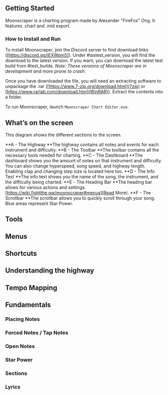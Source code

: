 <!-- TITLE: Moonscraper -->
<!-- SUBTITLE: How to chart in  Moonscraper -->
## Getting Started
Moonscraper is a charting program made by Alexander "FireFox" Ong. It features .chart and .mid export. 

### How to Install and Run
To install Moonscraper, join the Discord server to find download links ([https://discord.gg/jEXWpm5]). Under #lastest_version, you will find the download to the latest version. If you want, you can download the latest test build from #test_builds. *Note: These versions of Moonscraper are in development and more prone to crash.*

Once you have downloaded the file, you will need an extracting software to unpackage the .rar ([https://www.7-zip.org/download.html](7zip) or [https://www.rarlab.com/download.htm](WinRAR)). Extract the contents into a folder. 

To run Moonscraper, launch `Moonscraper Chart Editor.exe`.
## What’s on the screen
This diagram shows the different sections to the screen.

**A - The Highway **The highway contains all notes and events for each instrument and difficulty.
**B - The Toolbar **The toolbar contains all the necessary tools needed for charting.
**C - The Dashboard **The dashboard shows you the amount of notes on that instrument and difficulty. You can also change hyperspeed, song speed, and highway length. Enabling clap and changing step size is located here too.
**D - The Info Text **The info text shows you the name of the song, the instrument, and the difficulty being charted.
**E - The Heading Bar **The heading bar allows for various actions and settings. [https://wiki.fightthe.pw/moonscraper#menus](Read More).
**F - The Scrollbar **The scrollbar allows you to quickly scroll through your song. Blue areas represent Star Power.
## Tools
## Menus
## Shortcuts
## Understanding the highway
## Tempo Mapping
## Fundamentals
### Placing Notes
### Forced Notes / Tap Notes
### Open Notes
### Star Power
### Sections
### Lyrics
